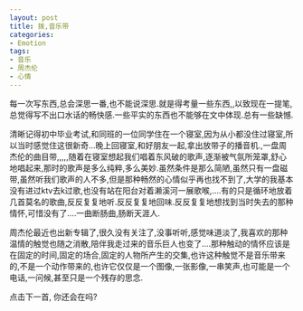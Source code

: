 ```yaml
---
layout: post
title: 拨,音乐带
categories:
- Emotion
tags:
- 音乐
- 周杰伦
- 心情
---
```


每一次写东西,总会深思一番,也不能说深思.就是得考量一些东西,,以致现在一提笔,总觉得写不出口水话的畅快感.一些平实的东西也不能够在文中体现.总有一些缺憾.
        
清晰记得初中毕业考试,和同班的一位同学住在一个寝室,因为从小都没住过寝室,所以当时感觉住这很新奇...晚上回寝室,和好朋友一起,拿出放带子的播音机.,一盘周杰伦的曲目带,,,,,随着在寝室想起我们唱着东风破的歌声,逐渐被气氛所笼罩,舒心地唱起来,那时的歌声是多么纯粹,多么美妙.虽然条件是那么简陋,虽然只有一盘磁带,虽然听我们歌声的人不多,但是那种畅然的心情似乎再也找不到了,大学的我基本没有进过ktv去k过歌,也没有站在阳台对着濑溪河一展歌喉,....有的只是循环地放着几首莫名的歌曲,反反复复地听.反反复复地回味.反反复复地想找到当时失去的那种情怀,可惜没有了....一曲断肠曲,肠断天涯人.
        
周杰伦最近也出新专辑了,很久没有关注了,没事听听,感觉味道淡了,我喜欢的那种温情的触觉也随之消散,陪伴我走过来的音乐巨人也变了....那种触动的情怀应该是在固定的时间,固定的场合,固定的人物所产生的交集,也许这种触觉不是音乐带来的,不是一个动作带来的,也许它仅仅是一个图像,一张影像,一串笑声,也可能是一个电话,一问候,甚至只是一个残存的思念.
        
点击下一首, 你还会在吗?